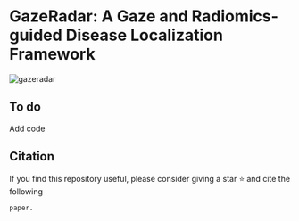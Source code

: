 # GazeRadar: A Gaze and Radiomics-guided Disease Localization Framework
![gazeradar](https://user-images.githubusercontent.com/51439156/176203605-95f8b507-6d41-4d0c-851d-37dc753e06c2.jpg)
## To do
Add code
## Citation
If you find this repository useful, please consider giving a star :star: and cite the following
```
paper.
```

